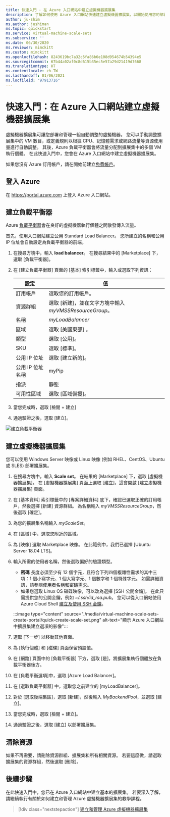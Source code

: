 ```yaml
---
title: 快速入門 - 在 Azure 入口網站中建立虛擬機器擴展集
description: 了解如何使用 Azure 入口網站快速建立虛擬機器擴展集，以開始使用您的部署。
author: ju-shim
ms.author: jushiman
ms.topic: quickstart
ms.service: virtual-machine-scale-sets
ms.subservice: ''
ms.date: 06/30/2020
ms.reviewer: mimckitt
ms.custom: mimckitt
ms.openlocfilehash: 8243619bc7a32c5fa86b6e108d954674b54394e5
ms.sourcegitcommit: 67b44a02af0c8d615b35ec5e57a29d21419d7668
ms.translationtype: HT
ms.contentlocale: zh-TW
ms.lasthandoff: 01/06/2021
ms.locfileid: "97913716"
---
```

# <a name="quickstart-create-a-virtual-machine-scale-set-in-the-azure-portal"></a>快速入門：在 Azure 入口網站建立虛擬機器擴展集

虛擬機器擴展集可讓您部署和管理一組自動調整的虛擬機器。 您可以手動調整擴展集中的 VM 數目，或定義規則以根據 CPU、記憶體需求或網路流量等資源使用量進行自動調整。 其後，Azure 負載平衡器會將流量分配到擴展集中的多個 VM 執行個體。 在此快速入門中，您會在 Azure 入口網站中建立虛擬機器擴展集。

如果您沒有 Azure 訂用帳戶，請在開始前建立[免費帳戶](https://azure.microsoft.com/free/?WT.mc_id=A261C142F)。


## <a name="log-in-to-azure"></a>登入 Azure
在 https://portal.azure.com 上登入 Azure 入口網站。

## <a name="create-a-load-balancer"></a>建立負載平衡器

Azure [負載平衡器](../load-balancer/load-balancer-overview.md)會在良好的虛擬機器執行個體之間散發傳入流量。 

首先，使用入口網站建立公用 Standard Load Balancer。 您所建立的名稱和公用 IP 位址會自動設定為負載平衡器的前端。

1. 在搜尋方塊中，輸入 **load balancer**。 在搜尋結果中的 [Marketplace] 下，選取 [負載平衡器]。
1. 在 [建立負載平衡器] 頁面的 [基本] 索引標籤中，輸入或選取下列資訊：

    | 設定                 | 值   |
    | ---| ---|
    | 訂用帳戶  | 選取您的訂用帳戶。    |    
    | 資源群組 | 選取 [新建]，並在文字方塊中輸入 *myVMSSResourceGroup*。|
    | 名稱           | *myLoadBalancer*         |
    | 區域         | 選取 [美國東部]  。       |
    | 類型          | 選取 [公用]。       |
    | SKU           | 選取 [標準]。       |
    | 公用 IP 位址 | 選取 [建立新的]。 |
    | 公用 IP 位址名稱  | myPip   |
    | 指派| 靜態 |
    | 可用性區域 | 選取 [區域備援]。 |

1. 當您完成時，選取 [檢閱 + 建立] 
1. 通過驗證之後，選取 [建立]。 

![建立負載平衡器](./media/virtual-machine-scale-sets-create-portal/load-balancer.png)

## <a name="create-virtual-machine-scale-set"></a>建立虛擬機器擴展集
您可以使用 Windows Server 映像或 Linux 映像 (例如 RHEL、CentOS、Ubuntu 或 SLES) 部署擴展集。

1. 在搜尋方塊中，輸入 **Scale set**。 在結果的 [Marketplace] 下，選取 [虛擬機器擴展集]。 在 [虛擬機器擴展集] 頁面上選取 [建立]，這會開啟 [建立虛擬機器擴展集] 頁面。 
1. 在 [基本資料] 索引標籤中的 [專案詳細資料] 底下，確認已選取正確的訂用帳戶，然後選擇 [新建] 資源群組。 為名稱輸入 *myVMSSResourceGroup*，然後選取 [確定]。 
1. 為您的擴展集名稱輸入 *myScaleSet*。
1. 在 [區域] 中，選取您附近的區域。
1. 為 [映像] 選取 Marketplace 映像。 在此範例中，我們已選擇 [Ubuntu Server 18.04 LTS]。
1. 輸入所需的使用者名稱，然後選取偏好的驗證類型。
   - **密碼** 長度必須至少有 12 個字元，且符合下列四個複雜性需求的其中三項：1 個小寫字元、1 個大寫字元、1 個數字和 1 個特殊字元。 如需詳細資訊，請參閱[使用者名稱和密碼需求](../virtual-machines/windows/faq.md#what-are-the-username-requirements-when-creating-a-vm)。
   - 如果您選取 Linux OS 磁碟映像，可以改為選擇 [SSH 公開金鑰]。 在此只需提供您的公開金鑰，例如 *~/.ssh/id_rsa.pub*。 您可以從入口網站使用 Azure Cloud Shell [建立及使用 SSH 金鑰](../virtual-machines/linux/mac-create-ssh-keys.md)。
   
    :::image type="content" source="./media/virtual-machine-scale-sets-create-portal/quick-create-scale-set.png" alt-text="顯示 Azure 入口網站中擴展集建立選項的影像":::

1. 選取 [下一步] 以移動其他頁面。 
1. 為 [執行個體] 和 [磁碟] 頁面保留預設值。
1. 在 [網路] 頁面中的 [負載平衡器] 下方，選取 [是]，將擴展集執行個體放在負載平衡器後方。 
1. 在 [負載平衡選項]中，選取 [Azure Load Balancer]。
1. 在 [選取負載平衡器] 中，選取您之前建立的 [myLoadBalancer]。
1. 對於 [選取後端集區]，選取 [新建]，然後輸入 *MyBackendPool*，並選取 [建立]。
1. 當您完成時，選取 [檢閱 + 建立]。 
1. 通過驗證之後，選取 [建立] 以部署擴展集。


## <a name="clean-up-resources"></a>清除資源
如果不再需要，請刪除資源群組、擴展集和所有相關資源。 若要這麼做，請選取擴展集的資源群組，然後選取 [刪除]。


## <a name="next-steps"></a>後續步驟
在此快速入門中，您已在 Azure 入口網站中建立基本的擴展集。 若要深入了解，請繼續執行有關於如何建立和管理 Azure 虛擬機器擴展集的教學課程。

> [!div class="nextstepaction"]
> [建立和管理 Azure 虛擬機器擴展集](tutorial-create-and-manage-powershell.md)
